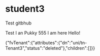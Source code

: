 # student3

Test gitbhub


Test I an Pukky 555 
I am here 
Hello!

{"fvTenant":{"attributes":{"dn":"uni/tn-Tenant3","status":"deleted"},"children":[]}}